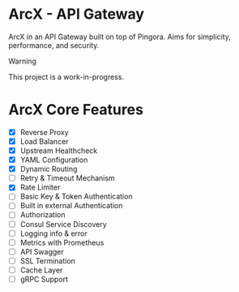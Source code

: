 # ArcX - API Gateway

ArcX in an API Gateway built on top of Pingora. Aims for simplicity, performance, and security.

> [!WARNING]
> This project is a work-in-progress.

# ArcX Core Features

- [x] Reverse Proxy
- [x] Load Balancer
- [x] Upstream Healthcheck
- [x] YAML Configuration
- [x] Dynamic Routing
- [ ] Retry & Timeout Mechanism
- [x] Rate Limiter
- [ ] Basic Key & Token Authentication
- [ ] Built in external Authentication
- [ ] Authorization
- [ ] Consul Service Discovery
- [ ] Logging info & error
- [ ] Metrics with Prometheus
- [ ] API Swagger
- [ ] SSL Termination
- [ ] Cache Layer
- [ ] gRPC Support